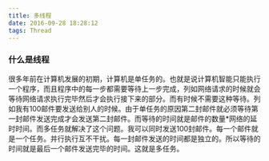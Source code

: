 ```yaml
---
title: 多线程
date: 2016-09-28 18:28:12
tags: Thread
---
```


### 什么是线程

很多年前在计算机发展的初期，计算机是单任务的。也就是说计算机智能只能执行一个程序，而且程序中的每一步都需要等待上一步完成，列如网络请求的时候就会等待网络请求执行完毕然后才会执行接下来的部分。而有时候不需要这种等待。列如我有100邮件要发送给别人的时候。由于单任务的原因第二封邮件就必须等待第一封邮件发送完成才会发送第二封邮件。而等待的时间就是邮件的数量*网络的延时时间。而多任务就解决了这个问题。我可以同时发送100封邮件。每一个邮件就是一个任务。并行执行互不干扰。每一封邮件发送的时间都是独立的。所以等待的时间就是最后一个邮件发送完毕的时间。这就是多任务。

